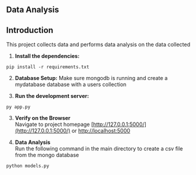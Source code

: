 ## Data Analysis

## Introduction

This project collects data and performs data analysis on the data collected

1. **Install the dependencies:**

```
pip install -r requirements.txt
```

2. **Database Setup:**
   Make sure mongodb is running and create a mydatabase database with a users collection

3. **Run the development server:**

```
py app.py
```

3. **Verify on the Browser**<br>
   Navigate to project homepage [http://127.0.0.1:5000/](http://127.0.0.1:5000/) or [http://localhost:5000](http://localhost:5000)

4. **Data Analysis**<br>
   Run the following command in the main directory to create a csv file from the mongo database

```
python models.py
```
